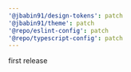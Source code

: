 ```yaml
---
'@jbabin91/design-tokens': patch
'@jbabin91/theme': patch
'@repo/eslint-config': patch
'@repo/typescript-config': patch
---
```


first release

